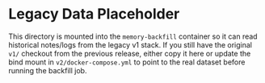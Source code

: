 # Legacy Data Placeholder

This directory is mounted into the `memory-backfill` container so it can read
historical notes/logs from the legacy v1 stack. If you still have the original
`v1/` checkout from the previous release, either copy it here or update the
bind mount in `v2/docker-compose.yml` to point to the real dataset before
running the backfill job.

